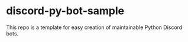 # discord-py-bot-sample
This repo is a template for easy creation of maintainable Python Discord bots.
